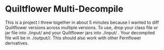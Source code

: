 # Quiltflower Multi-Decompile
This is a project I threw together in about 5 minutes because I wanted to diff Quiltflower versions across multiple versions.
To use, drop your class file or jar file into ./input/ and your Quiltflower jars into ./input/ . Your decompiled file will be in ./output/<qfver>/.
This should also work with other Fernflower derivatives.